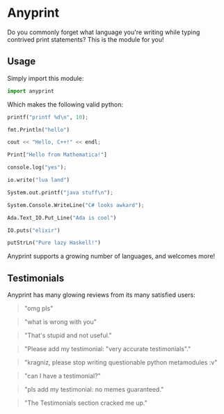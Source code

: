 Anyprint
========

Do you commonly forget what language you're writing while typing contrived
print statements? This is the module for you!

Usage
-----

Simply import this module:

```python
import anyprint
```

Which makes the following valid python:

```python
printf("printf %d\n", 10);

fmt.Println("hello")

cout << "Hello, C++!" << endl;

Print["Hello from Mathematica!"]

console.log("yes");

io.write("lua land")

System.out.printf("java stuff\n");

System.Console.WriteLine("C# looks awkard");

Ada.Text_IO.Put_Line("Ada is cool")

IO.puts("elixir")

putStrLn("Pure lazy Haskell!")
```

Anyprint supports a growing number of languages, and welcomes more!

Testimonials
------------

Anyprint has many glowing reviews from its many satisfied users:

>"omg pls"

>"what is wrong with you"

>"That's stupid and not useful."

>"Please add my testimonial: \"very accurate testimonials\"."

>"kragniz, please stop writing questionable python metamodules :v"

>"can I have a testimonial?"

>"pls add my testimonial: no memes guaranteed."

>"The Testimonials section cracked me up."
